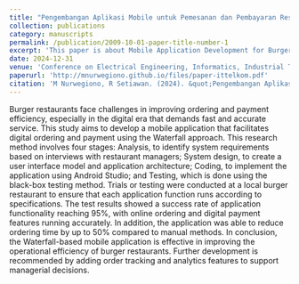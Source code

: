 ```yaml
---
title: "Pengembangan Aplikasi Mobile untuk Pemesanan dan Pembayaran Restoran Burger dengan Pendekatan Waterfall"
collection: publications
category: manuscripts
permalink: /publication/2009-10-01-paper-title-number-1
excerpt: 'This paper is about Mobile Application Development for Burger Restaurant Ordering and Payment with Waterfall Approach.'
date: 2024-12-31
venue: 'Conference on Electrical Engineering, Informatics, Industrial Technology, and Creative Media 2024'
paperurl: 'http://mnurwegiono.github.io/files/paper-ittelkom.pdf'
citation: 'M Nurwegiono, R Setiawan. (2024). &quot;Pengembangan Aplikasi Mobile untuk Pemesanan dan Pembayaran Restoran Burger dengan Pendekatan Waterfall.&quot; <i>Journal 1</i>. 1(1).'
---
```


Burger restaurants face challenges in improving ordering and payment efficiency, especially in the digital era that demands fast and accurate service. This study aims to develop a mobile application that facilitates digital ordering and payment using the Waterfall approach. This research method involves four stages: Analysis, to identify system requirements based on interviews with restaurant managers; System design, to create a user interface model and application architecture; Coding, to implement the application using Android Studio; and Testing, which is done using the black-box testing method. Trials or testing were conducted at a local burger restaurant to ensure that each application function runs according to specifications. The test results showed a success rate of application functionality reaching 95%, with online ordering and digital payment features running accurately. In addition, the application was able to reduce ordering time by up to 50% compared to manual methods. In conclusion, the Waterfall-based mobile application is effective in improving the operational efficiency of burger restaurants. Further development is recommended by adding order tracking and analytics features to support managerial decisions.